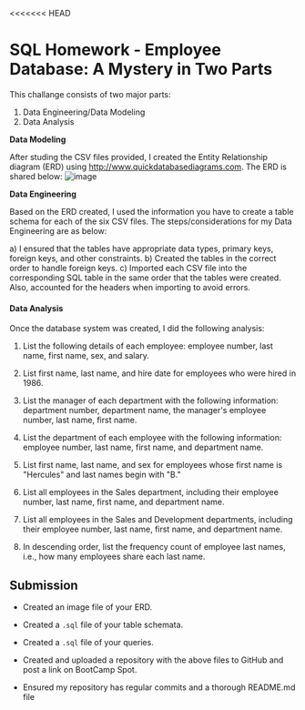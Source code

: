 <<<<<<< HEAD
# SQL Homework - Employee Database: A Mystery in Two Parts

This challange consists of two major parts: 
1. Data Engineering/Data Modeling
2. Data Analysis

**Data Modeling**

After studing the CSV files provided, I created the Entity Relationship diagram (ERD) using http://www.quickdatabasediagrams.com. The ERD is shared below:
![image](https://user-images.githubusercontent.com/65046405/128241470-d26e97e6-e1fa-48e6-a975-acf3dd803954.png)

**Data Engineering**

Based on the ERD created, I used the information you have to create a table schema for each of the six CSV files. 
The steps/considerations for my Data Engineering are as below:

a) I ensured that the tables have appropriate data types, primary keys, foreign keys, and other constraints.
b) Created the tables in the correct order to handle foreign keys.
c) Imported each CSV file into the corresponding SQL table in the same order that the tables were created. Also, accounted for the headers when importing to avoid errors.

#### Data Analysis

Once the database system was created, I did the following analysis:

1. List the following details of each employee: employee number, last name, first name, sex, and salary.

2. List first name, last name, and hire date for employees who were hired in 1986.

3. List the manager of each department with the following information: department number, department name, the manager's employee number, last name, first name.

4. List the department of each employee with the following information: employee number, last name, first name, and department name.

5. List first name, last name, and sex for employees whose first name is "Hercules" and last names begin with "B."

6. List all employees in the Sales department, including their employee number, last name, first name, and department name.

7. List all employees in the Sales and Development departments, including their employee number, last name, first name, and department name.

8. In descending order, list the frequency count of employee last names, i.e., how many employees share each last name.


## Submission

* Created an image file of your ERD.

* Created a `.sql` file of your table schemata.

* Created a `.sql` file of your queries.

* Created and uploaded a repository with the above files to GitHub and post a link on BootCamp Spot.

* Ensured my repository has regular commits and a thorough README.md file

